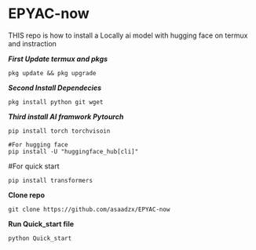 # EPYAC-now
THIS repo is how to install a Locally ai model with hugging face on termux and instraction 

***First Update termux and pkgs***
```
pkg update && pkg upgrade 
```
***Second Install Dependecies***
```
pkg install python git wget
```
***Third install AI framwork Pytourch***
```
pip install torch torchvisoin 

#For hugging face 
pip install -U "huggingface_hub[cli]"

``` 
#For quick start 
```
pip install transformers
```
**Clone repo**
```
git clone https://github.com/asaadzx/EPYAC-now
```
**Run Quick_start file**
```
python Quick_start
```
